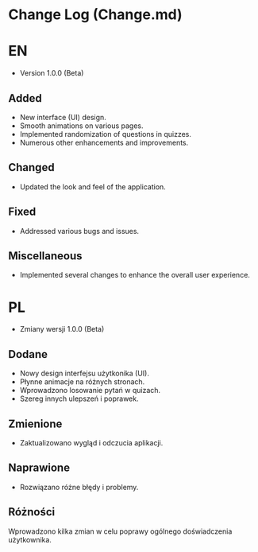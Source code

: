 # Change Log (Change.md)

# EN

- Version 1.0.0 (Beta)

## Added

- New interface (UI) design.
- Smooth animations on various pages.
- Implemented randomization of questions in quizzes.
- Numerous other enhancements and improvements.

## Changed

- Updated the look and feel of the application.

## Fixed

- Addressed various bugs and issues.

## Miscellaneous

- Implemented several changes to enhance the overall user experience.

# PL

- Zmiany wersji 1.0.0 (Beta)

## Dodane

- Nowy design interfejsu użytkonika (UI).
- Płynne animacje na różnych stronach.
- Wprowadzono losowanie pytań w quizach.
- Szereg innych ulepszeń i poprawek.

## Zmienione

- Zaktualizowano wygląd i odczucia aplikacji.

## Naprawione

- Rozwiązano różne błędy i problemy.

## Różności

Wprowadzono kilka zmian w celu poprawy ogólnego doświadczenia użytkownika.
